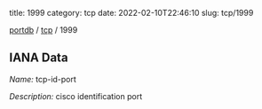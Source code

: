 title: 1999
category: tcp
date: 2022-02-10T22:46:10
slug: tcp/1999

[portdb](/) / [tcp](/category/tcp.html) / 1999


## IANA Data

_Name:_ tcp-id-port

_Description:_ cisco identification port

